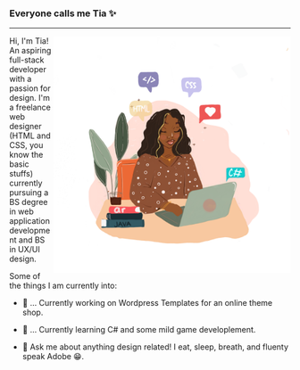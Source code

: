 ### Everyone calls me Tia ✨ 
---

<img align="right" width="425" height="425" src="https://github.com/tiaharris90/tiaharris90/blob/main/12.PNG">

Hi, I'm Tia! An aspiring full-stack developer  with a passion for design. I'm a freelance web designer (HTML and CSS, you know the basic stuffs) currently pursuing 
a BS degree in web application development 
and BS in UX/UI design. 





Some of the things I am currently into:

- 🌺 ... Currently working on Wordpress Templates for an  online theme shop.

- 🌺 ... Currently learning C# and some mild game developlement.

- 🌺 Ask me about anything design related! I eat, sleep, breath, and fluenty speak Adobe 😁.


